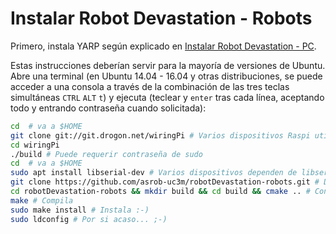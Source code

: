 # Instalar Robot Devastation - Robots

Primero, instala YARP según explicado en [Instalar Robot Devastation - PC](pc-ubuntu.md).

Estas instrucciones deberían servir para la mayoría de versiones de Ubuntu. Abre una terminal (en Ubuntu 14.04 - 16.04 y otras distribuciones, se puede acceder a una consola a través de la combinación de las tres teclas simultáneas `CTRL` `ALT` `t`) y ejecuta (teclear y `enter` tras cada línea, aceptando todo y entrando contraseña cuando solicitada):

```bash
cd  # va a $HOME
git clone git://git.drogon.net/wiringPi # Varios dispositivos Raspi utilizan http://wiringpi.com/download-and-install/
cd wiringPi
./build # Puede requerir contraseña de sudo
cd  # va a $HOME
sudo apt install libserial-dev # Varios dispositivos dependen de libserial
git clone https://github.com/asrob-uc3m/robotDevastation-robots.git # Descarga Robot Devastation - Robots
cd robotDevastation-robots && mkdir build && cd build && cmake .. # Configura Robot Devastation - Robots
make # Compila
sudo make install # Instala :-)
sudo ldconfig # Por si acaso... ;-)
```
